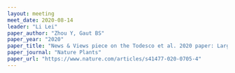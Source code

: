 ```yaml
---
layout: meeting
meet_date: 2020-08-14
leader: "Li Lei"
paper_author: "Zhou Y, Gaut BS"
paper_year: "2020"
paper_title: "News & Views piece on the Todesco et al. 2020 paper: Large chromosomal variants drive adaptation in sunflowers"
paper_journal: "Nature Plants"
paper_url: "https://www.nature.com/articles/s41477-020-0705-4"
---
```

